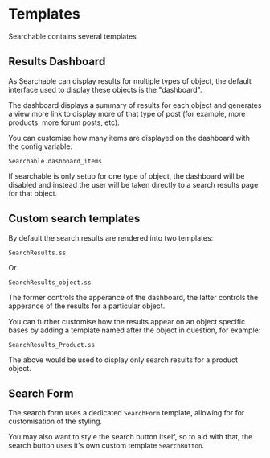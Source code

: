 # Templates

Searchable contains several templates

## Results Dashboard

As Searchable can display results for multiple types of object, the
default interface used to display these objects is the "dashboard".

The dashboard displays a summary of results for each object and
generates a view more link to display more of that type of post
(for example, more products, more forum posts, etc).

You can customise how many items are displayed on the dashboard with
the config variable:

    Searchable.dashboard_items

If searchable is only setup for one type of object, the dashboard
will be disabled and instead the user will be taken directly to a
search results page for that object.

## Custom search templates

By default the search results are rendered into two templates:

    SearchResults.ss
    
Or

    SearchResults_object.ss

The former controls the apperance of the dashboard, the latter
controls the apperance of the results for a particular object.

You can further customise how the results appear on an object 
specific bases by adding a template named after the object in
question, for example:

    SearchResults_Product.ss
    
The above would be used to display only search results for a product
object.

## Search Form

The search form uses a dedicated `SearchForm` template, allowing for for customisation
of the styling.

You may also want to style the search button itself, so to aid with that, the search
button uses it's own custom template `SearchButton`.